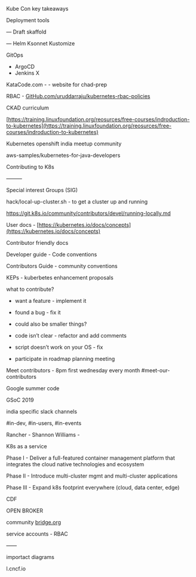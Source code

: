Kube Con key takeaways

Deployment tools

— Draft skaffold

— Helm Ksonnet Kustomize

GitOps

- ArgoCD
- Jenkins X

KataCode.com - - website for chad-prep

RBAC - [GitHub.com/uruddarraju/kubernetes-rbac-policies](http://GitHub.com/uruddarraju/kubernetes-rbac-policies)

CKAD curriculum

[https://training.linuxfoundation.org/reosurces/free-courses/indroduction-to-kubernetes](https://training.linuxfoundation.org/reosurces/free-courses/indroduction-to-kubernetes)

Kubernetes openshift india meetup community

aws-samples/kubernetes-for-java-developers

Contributing to K8s

———

Special interest Groups (SIG)

hack/local-up-cluster.sh - to get a cluster up and running

https://git.k8s.io/community/contributors/devel/running-locally.md

User docs - [https://kubernetes.io/docs/concepts](https://kubernetes.io/docs/concepts)

Contributor friendly docs

Developer guide - Code conventions

Contributors Guide - community conventions

KEPs - kuberbetes enhancement proposals

what to contribute?

- want a feature - implement it
- found a bug - fix it
- could also be smaller things?

- code isn’t clear - refactor and add comments
- script doesn’t work on your OS - fix

- participate in roadmap planning meeting

Meet contributors - 8pm first wednesday every month #meet-our-contributors

Google summer code

GSoC 2019

india specific slack channels

#in-dev, #in-users, #in-events

Rancher - Shannon Williams -

K8s as a service

Phase I - Deliver a full-featured container management platform that integrates the cloud native technologies and ecosystem

Phase II - Introduce multi-cluster mgmt and multi-cluster applications

Phase III - Expand k8s footprint everywhere (cloud, data center, edge)

CDF

OPEN BROKER

community [bridge.org](http://bridge.org)

service accounts - RBAC

——

importact diagrams

l.cncf.io
